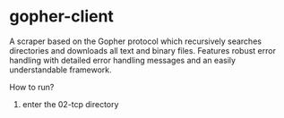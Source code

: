 # gopher-client

A scraper based on the Gopher protocol which recursively searches directories and downloads all text and binary files. 
Features robust error handling with detailed error handling messages and an easily understandable framework.

How to run?
1) enter the 02-tcp directory
